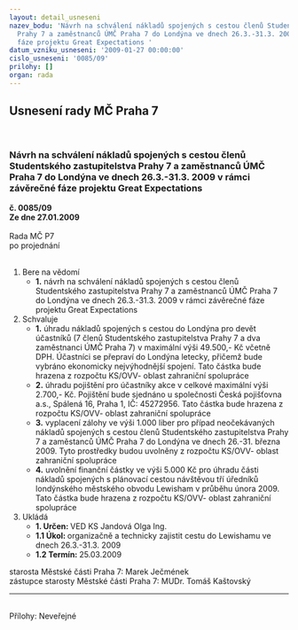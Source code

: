 ```yaml
---
layout: detail_usneseni
nazev_bodu: 'Návrh na schválení nákladů spojených s cestou členů Studentského zastupitelstva
  Prahy 7 a zaměstnanců ÚMČ Praha 7 do Londýna ve dnech 26.3.-31.3. 2009 v rámci závěrečné
  fáze projektu Great Expectations '
datum_vzniku_usneseni: '2009-01-27 00:00:00'
cislo_usneseni: '0085/09'
prilohy: []
organ: rada
---
```

<div id="ucUsn_pList" class="usn">
	<span><h2>Usnesení rady MČ Praha 7 </h2>
<br></span><div class="standBody">
<span><h3>Návrh na schválení nákladů spojených s cestou členů Studentského zastupitelstva Prahy 7 a zaměstnanců ÚMČ Praha 7 do Londýna ve dnech 26.3.-31.3. 2009 v rámci závěrečné fáze projektu Great Expectations </h3></span><div class="center">
		<strong>č. 0085/09</strong><br>
	</div>
<div class="center">
		<strong>Ze dne 27.01.2009</strong><br><br>
	</div>Rada MČ P7<br> po projednání<br><br><ol>
<li>Bere na vědomí<ul><li>
<strong>1.</strong> návrh na schválení nákladů spojených s cestou členů Studentského zastupitelstva Prahy 7 a zaměstnanců ÚMČ Praha 7 do Londýna ve dnech 26.3.-31.3. 2009 v rámci závěrečné fáze projektu Great Expectations </li></ul>
</li>
<li>Schvaluje<ul>
<li>
<strong>1.</strong> úhradu nákladů spojených s cestou do Londýna  pro devět účastníků (7 členů Studentského zastupitelstva Prahy 7 a dva zaměstnanci ÚMČ Praha 7) v maximální výši 49.500,- Kč včetně DPH. Účastníci se přepraví do Londýna letecky, přičemž bude vybráno ekonomicky nejvýhodnější spojení. Tato částka bude hrazena z rozpočtu KS/OVV- oblast zahraniční spolupráce   </li>
<li>
<strong>2.</strong> úhradu pojištění pro účastníky akce v celkové maximální výši 2.700,- Kč. Pojištění bude sjednáno u společnosti Česká pojišťovna a.s., Spálená 16, Praha 1, IČ:  45272956. Tato částka bude hrazena z rozpočtu KS/OVV- oblast zahraniční spolupráce </li>
<li>
<strong>3.</strong> vyplacení zálohy ve výši 1.000  liber pro případ neočekávaných nákladů spojených s cestou členů Studentského zastupitelstva Prahy 7 a zaměstanců ÚMČ Praha 7 do Londýna ve dnech 26.-31. března 2009. Tyto prostředky budou uvolněny z rozpočtu KS/OVV- oblast zahraniční spolupráce</li>
<li>
<strong>4.</strong> uvolnění finanční částky ve výši 5.000 Kč pro úhradu části nákladů spojených s plánovací cestou návštěvou tří úředníků londýnského městského obvodu Lewisham v průběhu února 2009.  Tato částka bude hrazena z rozpočtu KS/OVV- oblast zahraniční spolupráce       </li>
</ul>
</li>
<li>Ukládá<ul>
<li>
<strong>1. Určen: </strong>VED KS Jandová Olga Ing.</li>
<li>
<strong>1.1 Úkol: </strong>organizačně a technicky zajistit cestu do Lewishamu ve dnech 26.3.-31.3. 2009 </li>
<li>
<strong>1.2 Termín: </strong>25.03.2009</li>
</ul>
</li>
</ol>starosta Městské části Praha 7: Marek Ječmének<br>zástupce starosty Městské části Praha 7: MUDr. Tomáš Kaštovský <hr>
<br>Přílohy: Neveřejné</div>
</div>